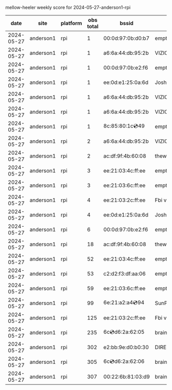 mellow-heeler weekly score for 2024-05-27-anderson1-rpi

|date|site|platform|obs total|bssid|ssid|lat|lng|
|--|--|--|--|--|--|--|--|
|2024-05-27|anderson1|rpi|1|00:0d:97:0b:d0:b7|empty_ssid|0|0|
|2024-05-27|anderson1|rpi|1|a6:6a:44:db:95:2b|VIZIOCastAudio8544|0|0|
|2024-05-27|anderson1|rpi|1|00:0d:97:0b:e2:f6|empty_ssid|0|0|
|2024-05-27|anderson1|rpi|1|ee:0d:e1:25:0a:6d|JoshLily|0|0|
|2024-05-27|anderson1|rpi|1|a6:6a:44:db:95:2b|VIZIOCastAudio1110|0|0|
|2024-05-27|anderson1|rpi|1|a6:6a:44:db:95:2b|VIZIOCastAudio3070|0|0|
|2024-05-27|anderson1|rpi|1|8c:85:80:1c:cd:49|empty_ssid|0|0|
|2024-05-27|anderson1|rpi|2|a6:6a:44:db:95:2b|VIZIOCastAudio6422|0|0|
|2024-05-27|anderson1|rpi|2|ac:df:9f:4b:60:08|theweef|0|0|
|2024-05-27|anderson1|rpi|3|ee:21:03:4c:ff:ee|empty_ssid|0|0|
|2024-05-27|anderson1|rpi|3|ee:21:03:6c:ff:ee|empty_ssid|0|0|
|2024-05-27|anderson1|rpi|4|ee:21:03:2c:ff:ee|Fbi van 13|0|0|
|2024-05-27|anderson1|rpi|4|ee:0d:e1:25:0a:6d|JoshLily|0|0|
|2024-05-27|anderson1|rpi|6|00:0d:97:0b:e2:f6|empty_ssid|0|0|
|2024-05-27|anderson1|rpi|18|ac:df:9f:4b:60:08|theweef|0|0|
|2024-05-27|anderson1|rpi|52|ee:21:03:4c:ff:ee|empty_ssid|0|0|
|2024-05-27|anderson1|rpi|53|c2:d2:f3:df:aa:06|empty_ssid|0|0|
|2024-05-27|anderson1|rpi|59|ee:21:03:6c:ff:ee|empty_ssid|0|0|
|2024-05-27|anderson1|rpi|99|6e:21:a2:a4:cd:94|SunPower21450|0|0|
|2024-05-27|anderson1|rpi|125|ee:21:03:2c:ff:ee|Fbi van 13|0|0|
|2024-05-27|anderson1|rpi|235|6c:cd:d6:2a:62:05|braingang2_5GEXT|0|0|
|2024-05-27|anderson1|rpi|302|e2:bb:9e:d0:b0:30|DIRECT-9ED03030|0|0|
|2024-05-27|anderson1|rpi|305|6c:cd:d6:2a:62:06|braingang2_2GEXT|0|0|
|2024-05-27|anderson1|rpi|307|00:22:6b:81:03:d9|braingang2|0|0|
